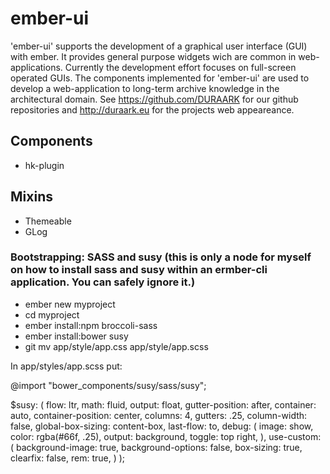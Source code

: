 # ember-ui

'ember-ui' supports the development of a graphical user interface (GUI) with ember. It provides general purpose widgets wich are common in web-applications. Currently the development effort focuses on full-screen operated GUIs. The components implemented for 'ember-ui' are used to develop a web-application to long-term archive knowledge in the architectural domain. See https://github.com/DURAARK for our github repositories and http://duraark.eu for the projects web appeareance.

## Components

* hk-plugin

## Mixins

* Themeable
* GLog

### Bootstrapping: SASS and susy (this is only a node for myself on how to install sass and susy within an  ermber-cli application. You can safely ignore it.)

* ember new myproject
* cd myproject
* ember install:npm broccoli-sass
* ember install:bower susy
* git mv app/style/app.css app/style/app.scss

In app/styles/app.scss put:

@import "bower_components/susy/sass/susy";

$susy: (
  flow: ltr,
  math: fluid,
  output: float,
  gutter-position: after,
  container: auto,
  container-position: center,
  columns: 4,
  gutters: .25,
  column-width: false,
  global-box-sizing: content-box,
  last-flow: to,
  debug: (
    image: show,
    color: rgba(#66f, .25),
    output: background,
    toggle: top right,
  ),
  use-custom: (
    background-image: true,
    background-options: false,
    box-sizing: true,
    clearfix: false,
    rem: true,
  )
);
